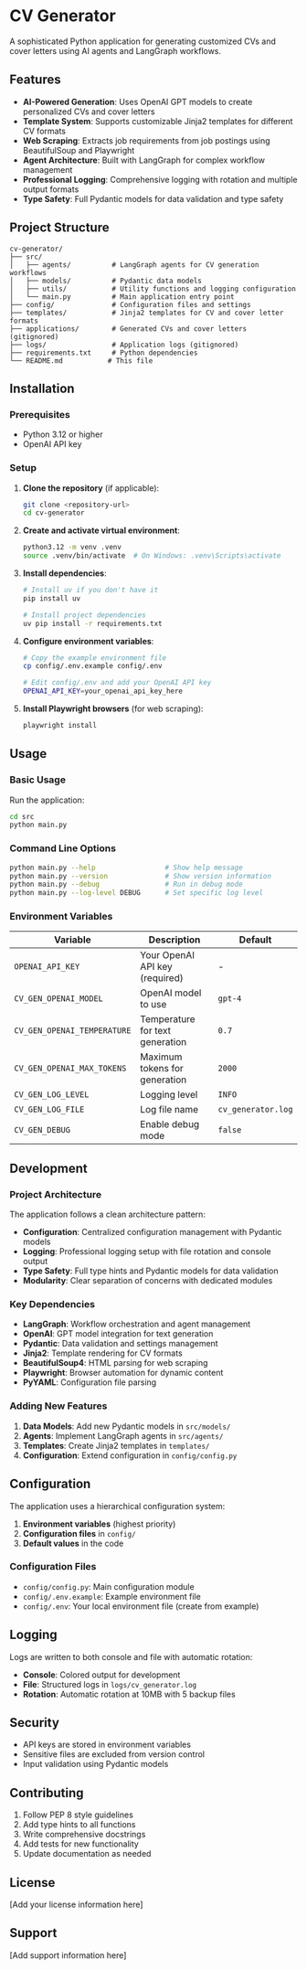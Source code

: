 # CV Generator

A sophisticated Python application for generating customized CVs and cover letters using AI agents and LangGraph workflows.

## Features

- **AI-Powered Generation**: Uses OpenAI GPT models to create personalized CVs and cover letters
- **Template System**: Supports customizable Jinja2 templates for different CV formats
- **Web Scraping**: Extracts job requirements from job postings using BeautifulSoup and Playwright
- **Agent Architecture**: Built with LangGraph for complex workflow management
- **Professional Logging**: Comprehensive logging with rotation and multiple output formats
- **Type Safety**: Full Pydantic models for data validation and type safety

## Project Structure

```
cv-generator/
├── src/
│   ├── agents/          # LangGraph agents for CV generation workflows
│   ├── models/          # Pydantic data models
│   ├── utils/           # Utility functions and logging configuration
│   └── main.py          # Main application entry point
├── config/              # Configuration files and settings
├── templates/           # Jinja2 templates for CV and cover letter formats
├── applications/        # Generated CVs and cover letters (gitignored)
├── logs/                # Application logs (gitignored)
├── requirements.txt     # Python dependencies
└── README.md           # This file
```

## Installation

### Prerequisites

- Python 3.12 or higher
- OpenAI API key

### Setup

1. **Clone the repository** (if applicable):
   ```bash
   git clone <repository-url>
   cd cv-generator
   ```

2. **Create and activate virtual environment**:
   ```bash
   python3.12 -m venv .venv
   source .venv/bin/activate  # On Windows: .venv\Scripts\activate
   ```

3. **Install dependencies**:
   ```bash
   # Install uv if you don't have it
   pip install uv

   # Install project dependencies
   uv pip install -r requirements.txt
   ```

4. **Configure environment variables**:
   ```bash
   # Copy the example environment file
   cp config/.env.example config/.env

   # Edit config/.env and add your OpenAI API key
   OPENAI_API_KEY=your_openai_api_key_here
   ```

5. **Install Playwright browsers** (for web scraping):
   ```bash
   playwright install
   ```

## Usage

### Basic Usage

Run the application:
```bash
cd src
python main.py
```

### Command Line Options

```bash
python main.py --help                 # Show help message
python main.py --version              # Show version information
python main.py --debug                # Run in debug mode
python main.py --log-level DEBUG      # Set specific log level
```

### Environment Variables

| Variable | Description | Default |
|----------|-------------|---------|
| `OPENAI_API_KEY` | Your OpenAI API key (required) | - |
| `CV_GEN_OPENAI_MODEL` | OpenAI model to use | `gpt-4` |
| `CV_GEN_OPENAI_TEMPERATURE` | Temperature for text generation | `0.7` |
| `CV_GEN_OPENAI_MAX_TOKENS` | Maximum tokens for generation | `2000` |
| `CV_GEN_LOG_LEVEL` | Logging level | `INFO` |
| `CV_GEN_LOG_FILE` | Log file name | `cv_generator.log` |
| `CV_GEN_DEBUG` | Enable debug mode | `false` |

## Development

### Project Architecture

The application follows a clean architecture pattern:

- **Configuration**: Centralized configuration management with Pydantic models
- **Logging**: Professional logging setup with file rotation and console output
- **Type Safety**: Full type hints and Pydantic models for data validation
- **Modularity**: Clear separation of concerns with dedicated modules

### Key Dependencies

- **LangGraph**: Workflow orchestration and agent management
- **OpenAI**: GPT model integration for text generation
- **Pydantic**: Data validation and settings management
- **Jinja2**: Template rendering for CV formats
- **BeautifulSoup4**: HTML parsing for web scraping
- **Playwright**: Browser automation for dynamic content
- **PyYAML**: Configuration file parsing

### Adding New Features

1. **Data Models**: Add new Pydantic models in `src/models/`
2. **Agents**: Implement LangGraph agents in `src/agents/`
3. **Templates**: Create Jinja2 templates in `templates/`
4. **Configuration**: Extend configuration in `config/config.py`

## Configuration

The application uses a hierarchical configuration system:

1. **Environment variables** (highest priority)
2. **Configuration files** in `config/`
3. **Default values** in the code

### Configuration Files

- `config/config.py`: Main configuration module
- `config/.env.example`: Example environment file
- `config/.env`: Your local environment file (create from example)

## Logging

Logs are written to both console and file with automatic rotation:

- **Console**: Colored output for development
- **File**: Structured logs in `logs/cv_generator.log`
- **Rotation**: Automatic rotation at 10MB with 5 backup files

## Security

- API keys are stored in environment variables
- Sensitive files are excluded from version control
- Input validation using Pydantic models

## Contributing

1. Follow PEP 8 style guidelines
2. Add type hints to all functions
3. Write comprehensive docstrings
4. Add tests for new functionality
5. Update documentation as needed

## License

[Add your license information here]

## Support

[Add support information here]